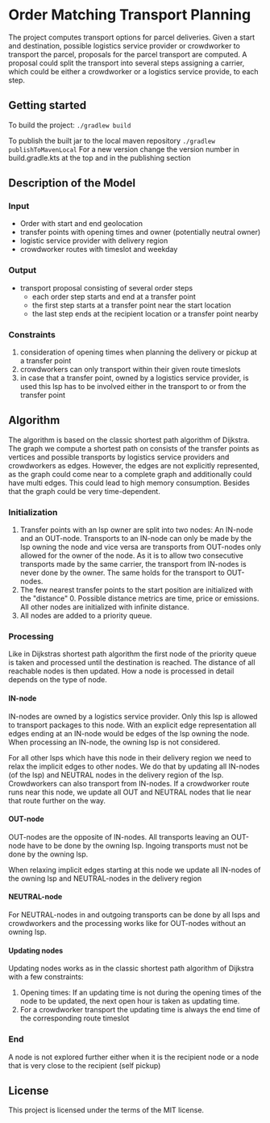 # Order Matching Transport Planning

The project computes transport options for parcel deliveries. Given a start and destination, possible logistics service
provider
or crowdworker to transport the parcel, proposals for the parcel transport are computed. A proposal could split the
transport
into several steps assigning a carrier, which could be either a crowdworker or a logistics service provide, to each
step.

## Getting started

To build the project: `./gradlew build`

To publish the built jar to the local maven repository `./gradlew publishToMavenLocal`
For a new version change the version number in build.gradle.kts at the top and in the publishing section

## Description of the Model

### Input

- Order with start and end geolocation
- transfer points with opening times and owner (potentially neutral owner)
- logistic service provider with delivery region
- crowdworker routes with timeslot and weekday

### Output

- transport proposal consisting of several order steps
    - each order step starts and end at a transfer point
    - the first step starts at a transfer point near the start location
    - the last step ends at the recipient location or a transfer point nearby

### Constraints

1. consideration of opening times when planning the delivery or pickup at a transfer point
2. crowdworkers can only transport within their given route timeslots
3. in case that a transfer point, owned by a logistics service provider, is used this lsp has to be involved either in
   the transport to or from the transfer point

## Algorithm

The algorithm is based on the classic shortest path algorithm of Dijkstra. The graph we compute a shortest path on
consists of the transfer points as vertices and possible transports by logistics service providers and crowdworkers as
edges. However, the edges are not explicitly represented, as the graph could come near to a complete graph and
additionally
could have multi edges. This could lead to high memory consumption. Besides that the graph could be very time-dependent.

### Initialization

1. Transfer points with an lsp owner are split into two nodes: An IN-node and an OUT-node. Transports to an IN-node can
   only be made by the lsp owning the node and vice versa are transports from OUT-nodes only allowed for the owner of
   the node. As it is to allow two consecutive transports made by the same carrier, the transport from IN-nodes is never
   done by the owner. The same holds for the transport to OUT-nodes.
2. The few nearest transfer points to the start position are initialized with the "distance" 0. Possible distance
   metrics
   are time, price or emissions. All other nodes are initialized with infinite distance.
3. All nodes are added to a priority queue.

### Processing

Like in Dijkstras shortest path algorithm the first node of the priority queue is taken and processed until the
destination is reached. The distance of all reachable nodes is then updated. How a node is processed in detail depends
on the type of node.

#### IN-node

IN-nodes are owned by a logistics service provider. Only this lsp is allowed to transport packages to this node.
With an explicit edge representation all edges ending at an IN-node would be edges of the lsp owning the node.
When processing an IN-node, the owning lsp is not considered.

For all other lsps which have this node in their delivery region we need to relax the implicit edges to other nodes.
We do that by updating all IN-nodes (of the lsp) and NEUTRAL nodes in the delivery region of the lsp.
Crowdworkers can also transport from IN-nodes. If a crowdworker route runs near this node, we update
all OUT and NEUTRAL nodes that lie near that route further on the way.

#### OUT-node

OUT-nodes are the opposite of IN-nodes. All transports leaving an OUT-node have to be done by the owning lsp.
Ingoing transports must not be done by the owning lsp.

When relaxing implicit edges starting at this node we update all IN-nodes of the owning lsp and NEUTRAL-nodes
in the delivery region

#### NEUTRAL-node

For NEUTRAL-nodes in and outgoing transports can be done by all lsps and crowdworkers and the processing
works like for OUT-nodes without an owning lsp.

#### Updating nodes

Updating nodes works as in the classic shortest path algorithm of Dijkstra with a few constraints:

1. Opening times: If an updating time is not during the opening times of the node to be updated, the next
   open hour is taken as updating time.
2. For a crowdworker transport the updating time is always the end time of the corresponding route timeslot

### End

A node is not explored further either when it is the recipient node or a node that is very close to the recipient (self
pickup)

## License

This project is licensed under the terms of the MIT license.


